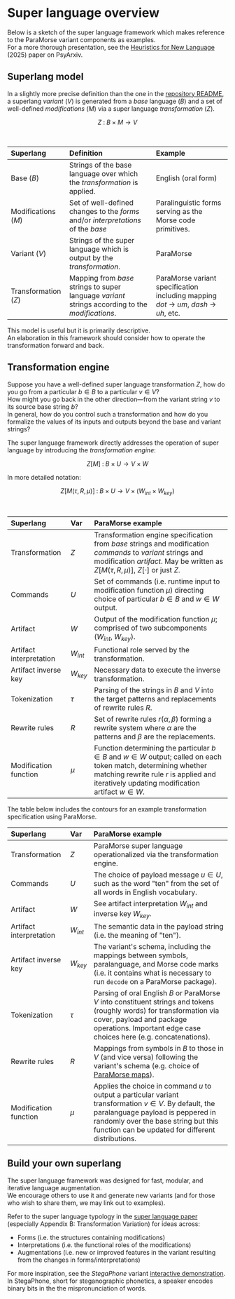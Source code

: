 # Super language overview

Below is a sketch of the super language framework which makes reference to the ParaMorse variant components as examples.  
For a more thorough presentation, see the [Heuristics for New Language](https://intro2024.superlang.org) (2025) paper on PsyArxiv.


## Superlang model

In a slightly more precise definition than the one in the [repository README](../README.md#super-language), a superlang *variant* $(V)$ is generated from a *base* language $(B)$ and a set of well-defined *modifications* $(M)$ via a super language *transformation* $(Z)$. 

```math
   Z \; : \; B \times M \rightarrow V
```
<br/>

| Superlang  | Definition  | Example 
| :---- | :---- | :---- |
| Base $(B)$ | Strings of the base language over which the *transformation* is applied. | English (oral form) |
| Modifications $(M)$ | Set of well-defined changes to the *forms* and/or *interpretations* of the *base* | Paralinguistic forms serving as the Morse code primitives. |
| Variant $(V)$  | Strings of the super language which is output by the *transformation*. | ParaMorse  |
| Transformation $(Z)$  | Mapping from *base* strings to super language *variant* strings according to the *modifications*. | ParaMorse variant specification including mapping *dot* &rarr; *um*, *dash* &rarr; *uh*, etc. |

This model is useful but it is primarily descriptive.  
An elaboration in this framework should consider how to operate the transformation forward and back.

## Transformation engine

Suppose you have a well-defined super language transformation $Z$, how do you go from a particular $b \in B$ to a particular $v \in V$?  
How might you go back in the other direction—from the variant string $v$ to its source base string $b$?  
In general, how do you control such a transformation and how do you formalize the values of its inputs and outputs beyond the base and variant strings?

The super language framework directly addresses the operation of super language by introducing the *transformation engine*:

```math
   Z[M] \; : \; B \times U \rightarrow V \times W
```

In more detailed notation:

```math
   Z[M(\tau, R, \mu)] \; : \; B \times U \rightarrow V \times (W_{int} \times W_{key})
```
<br/>

| Superlang | Var | ParaMorse example  |  
| :---- | :---- | :---- |
| Transformation | $Z$ | Transformation engine specification from *base* strings and modification *commands* to *variant* strings and modification *artifact*. May be written as  $Z[M(\tau, R, \mu)]$, $Z[\cdot]$ or just $Z$. |
| Commands | $U$| Set of commands (i.e. runtime input to modification function $\mu$) directing choice of particular $b \in B$ and $w \in W$ output. |
| Artifact | $W$ | Output of the modification function $\mu$; comprised of two subcomponents ($W_{int}$, $W_{key}$).
| Artifact interpretation | $W_{int}$ | Functional role served by the transformation. | 
| Artifact inverse key | $W_{key}$ | Necessary data to execute the inverse transformation. |  
| Tokenization | $\tau$ | Parsing of the strings in $B$ and $V$ into the target patterns and replacements of rewrite rules $R$. | 
| Rewrite rules | $R$ | Set of rewrite rules $r(\alpha, \beta)$ forming a rewrite system where $\alpha$ are the patterns and $\beta$ are the replacements. | 
| Modification function | $\mu$ | Function determining the particular $b \in B$ and $w \in W$ output; called on each token match, determining whether matching rewrite rule $r$ is applied and iteratively updating modification artifact $w \in W$. | 

The table below includes the contours for an example transformation specification using ParaMorse.

| Superlang | Var | ParaMorse example  |
| :---- | :---- | :---- |
| Transformation | $Z$ | ParaMorse super language operationalized via the transformation engine.  |
| Commands | $U$| The choice of payload message $u \in U$, such as the word "ten" from the set of all words in English vocabulary. |
| Artifact | $W$ | See artifact interpretation $W_{int}$ and inverse key  $W_{key}$.
| Artifact interpretation | $W_{int}$  | The semantic data in the payload string (i.e. the meaning of "ten").
| Artifact inverse key | $W_{key}$ | The variant's schema, including the mappings between symbols, paralanguage, and Morse code marks (i.e. it contains what is necessary to run `decode` on a ParaMorse package). |
| Tokenization | $\tau$ | Parsing of oral English $B$ or ParaMorse $V$ into constituent strings and tokens (roughly words) for transformation via cover, payload and package operations. Important edge case choices here (e.g. concatenations). |
| Rewrite rules | $R$ | Mappings from symbols in $B$ to those in $V$ (and vice versa) following the variant's schema (e.g. choice of [ParaMorse maps](../docs/paramorse_maps.md)). |
| Modification function | $\mu$ | Applies the choice in command $u$ to output a particular variant transformation $v \in V$. By default, the paralanguage payload is peppered in randomly over the base string but this function can be updated for different distributions. |


## Build your own superlang

The super language framework was designed for fast, modular, and iterative language augmentation.  
We encourage others to use it and generate new variants (and for those who wish to share them, we may link out to examples).

Refer to the super language typology in the [super language paper](https://www.sitovin.com/papers/Toshev2025_superlang_v2.pdf) (especially Appendix B: Transformation Variation) for ideas across:
- Forms (i.e. the structures containing modifications)
- Interpretations (i.e. the functional roles of the modifications)
- Augmentations (i.e. new or improved features in the variant resulting from the changes in forms/interpretations)

For more inspiration, see the *StegaPhone* variant [interactive demonstration](https://intro2024.superlang.org).  
In StegaPhone, short for steganographic phonetics, a speaker encodes binary bits in the the mispronunciation of words.